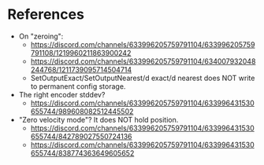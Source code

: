# References
- On "zeroing":
  - https://discord.com/channels/633996205759791104/633996205759791108/1219960211863900242
  - https://discord.com/channels/633996205759791104/634007932048244768/1211739095714504714
  - SetOutputExact/SetOutputNearest/d exact/d nearest does NOT write to permanent config storage.
- The right encoder stddev?
  - https://discord.com/channels/633996205759791104/633996431530655744/989608082512445502
- "Zero velocity mode"? It does NOT hold position.
  - https://discord.com/channels/633996205759791104/633996431530655744/842789027550724136
  - https://discord.com/channels/633996205759791104/633996431530655744/838774363649605652